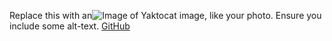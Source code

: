 Replace this with an![Image of Yaktocat](https://octodex.github.com/images/yaktocat.png)
 image, like your photo. Ensure you include some alt-text.
[GitHub](http://github.com)
